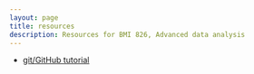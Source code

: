 ```yaml
---
layout: page
title: resources
description: Resources for BMI 826, Advanced data analysis
---
```


- [git/GitHub tutorial](https://kbroman.org/github_tutorial)
